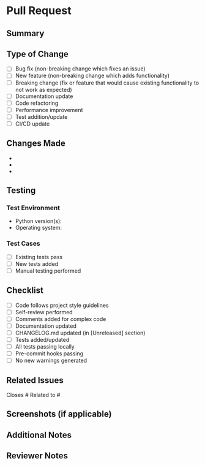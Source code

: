 # Pull Request

## Summary

<!-- Brief description of what this PR does -->

## Type of Change

<!-- Mark the relevant option with an "x" -->

- [ ] Bug fix (non-breaking change which fixes an issue)
- [ ] New feature (non-breaking change which adds functionality)
- [ ] Breaking change (fix or feature that would cause existing functionality to not work as expected)
- [ ] Documentation update
- [ ] Code refactoring
- [ ] Performance improvement
- [ ] Test addition/update
- [ ] CI/CD update

## Changes Made

<!-- List the specific changes -->

-
-
-

## Testing

<!-- Describe how you tested these changes -->

### Test Environment
- Python version(s):
- Operating system:

### Test Cases
<!-- What tests did you run? -->

- [ ] Existing tests pass
- [ ] New tests added
- [ ] Manual testing performed

## Checklist

<!-- Mark completed items with an "x" -->

- [ ] Code follows project style guidelines
- [ ] Self-review performed
- [ ] Comments added for complex code
- [ ] Documentation updated
- [ ] CHANGELOG.md updated (in [Unreleased] section)
- [ ] Tests added/updated
- [ ] All tests passing locally
- [ ] Pre-commit hooks passing
- [ ] No new warnings generated

## Related Issues

<!-- Link related issues -->

Closes #
Related to #

## Screenshots (if applicable)

<!-- Add screenshots for UI changes -->

## Additional Notes

<!-- Any additional information for reviewers -->

## Reviewer Notes

<!-- For maintainers: Anything specific to check? -->
